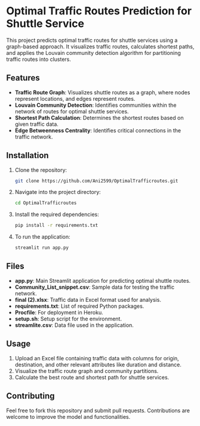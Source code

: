# Optimal Traffic Routes Prediction for Shuttle Service

This project predicts optimal traffic routes for shuttle services using a graph-based approach. It visualizes traffic routes, calculates shortest paths, and applies the Louvain community detection algorithm for partitioning traffic routes into clusters.

## Features
- **Traffic Route Graph**: Visualizes shuttle routes as a graph, where nodes represent locations, and edges represent routes.
- **Louvain Community Detection**: Identifies communities within the network of routes for optimal shuttle services.
- **Shortest Path Calculation**: Determines the shortest routes based on given traffic data.
- **Edge Betweenness Centrality**: Identifies critical connections in the traffic network.

## Installation

1. Clone the repository:
   ```bash
   git clone https://github.com/Ani2599/OptimalTrafficroutes.git
   ```

2. Navigate into the project directory:
   ```bash
   cd OptimalTrafficroutes
   ```

3. Install the required dependencies:
   ```bash
   pip install -r requirements.txt
   ```

4. To run the application:
   ```bash
   streamlit run app.py
   ```

## Files

- **app.py**: Main Streamlit application for predicting optimal shuttle routes.
- **Community_List_snippet.csv**: Sample data for testing the traffic network.
- **final (2).xlsx**: Traffic data in Excel format used for analysis.
- **requirements.txt**: List of required Python packages.
- **Procfile**: For deployment in Heroku.
- **setup.sh**: Setup script for the environment.
- **streamlite.csv**: Data file used in the application.

## Usage

1. Upload an Excel file containing traffic data with columns for origin, destination, and other relevant attributes like duration and distance.
2. Visualize the traffic route graph and community partitions.
3. Calculate the best route and shortest path for shuttle services.

## Contributing

Feel free to fork this repository and submit pull requests. Contributions are welcome to improve the model and functionalities.

